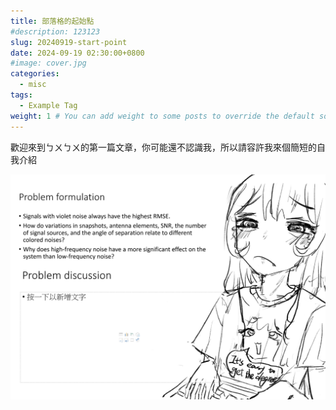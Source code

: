 ```yaml
---
title: 部落格的起始點
#description: 123123
slug: 20240919-start-point
date: 2024-09-19 02:30:00+0800
#image: cover.jpg
categories:
  - misc
tags:
  - Example Tag
weight: 1 # You can add weight to some posts to override the default sorting (date descending)
---
```


歡迎來到ㄅㄨㄅㄨ的第一篇文章，你可能還不認識我，所以請容許我來個簡短的自我介紹

![test](cover.jpg)
